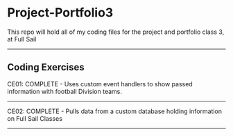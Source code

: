# Project-Portfolio3
This repo will hold all of my coding files for the project and portfolio class 3, at Full Sail
***
## Coding Exercises
CE01: COMPLETE - Uses custom event handlers to show passed information with football Division teams.
***
CE02: COMPLETE - Pulls data from a custom database holding information on Full Sail Classes
***
